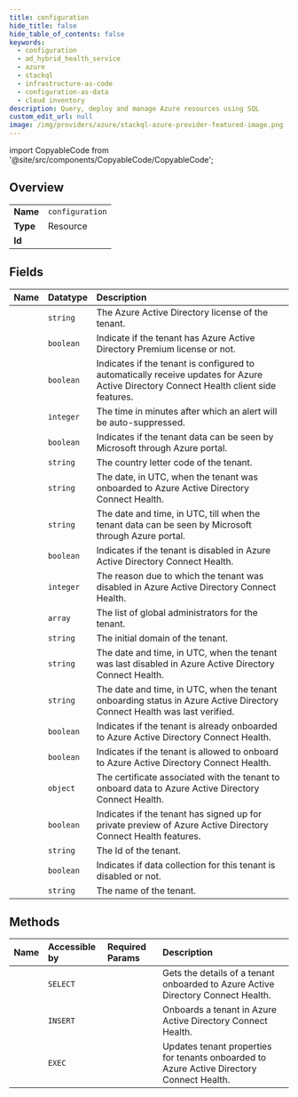 ```yaml
---
title: configuration
hide_title: false
hide_table_of_contents: false
keywords:
  - configuration
  - ad_hybrid_health_service
  - azure    
  - stackql
  - infrastructure-as-code
  - configuration-as-data
  - cloud inventory
description: Query, deploy and manage Azure resources using SQL
custom_edit_url: null
image: /img/providers/azure/stackql-azure-provider-featured-image.png
---
```


import CopyableCode from '@site/src/components/CopyableCode/CopyableCode';




## Overview
<table><tbody>
<tr><td><b>Name</b></td><td><code>configuration</code></td></tr>
<tr><td><b>Type</b></td><td>Resource</td></tr>
<tr><td><b>Id</b></td><td><CopyableCode code="azure.ad_hybrid_health_service.configuration" /></td></tr>
</tbody></table>

## Fields
| Name | Datatype | Description |
|:-----|:---------|:------------|
| <CopyableCode code="aadLicense" /> | `string` | The Azure Active Directory license of the tenant. |
| <CopyableCode code="aadPremium" /> | `boolean` | Indicate if the tenant has Azure Active Directory Premium license or not. |
| <CopyableCode code="agentAutoUpdate" /> | `boolean` | Indicates if the tenant is configured to automatically receive updates for Azure Active Directory Connect Health client side features. |
| <CopyableCode code="alertSuppressionTimeInMins" /> | `integer` | The time in minutes after which an alert will be auto-suppressed. |
| <CopyableCode code="consentedToMicrosoftDevOps" /> | `boolean` | Indicates if the tenant data can be seen by Microsoft through Azure portal. |
| <CopyableCode code="countryLetterCode" /> | `string` | The country letter code of the tenant. |
| <CopyableCode code="createdDate" /> | `string` | The date, in UTC, when the tenant was onboarded to Azure Active Directory Connect Health. |
| <CopyableCode code="devOpsTtl" /> | `string` | The date and time, in UTC, till when the tenant data can be seen by Microsoft through Azure portal. |
| <CopyableCode code="disabled" /> | `boolean` | Indicates if the tenant is disabled in Azure Active Directory Connect Health. |
| <CopyableCode code="disabledReason" /> | `integer` | The reason due to which the tenant was disabled in Azure Active Directory Connect Health. |
| <CopyableCode code="globalAdminsEmail" /> | `array` | The list of global administrators for the tenant. |
| <CopyableCode code="initialDomain" /> | `string` | The initial domain of the tenant. |
| <CopyableCode code="lastDisabled" /> | `string` | The date and time, in UTC, when the tenant was last disabled in Azure Active Directory Connect Health. |
| <CopyableCode code="lastVerified" /> | `string` | The date and time, in UTC, when the tenant onboarding status in Azure Active Directory Connect Health was last verified. |
| <CopyableCode code="onboarded" /> | `boolean` | Indicates if the tenant is already onboarded to Azure Active Directory Connect Health. |
| <CopyableCode code="onboardingAllowed" /> | `boolean` | Indicates if the tenant is allowed to  onboard to Azure Active Directory Connect Health. |
| <CopyableCode code="pksCertificate" /> | `object` | The certificate associated with the tenant to onboard data to Azure Active Directory Connect Health. |
| <CopyableCode code="privatePreviewTenant" /> | `boolean` | Indicates if the tenant has signed up for private preview of Azure Active Directory Connect Health features. |
| <CopyableCode code="tenantId" /> | `string` | The Id of the tenant. |
| <CopyableCode code="tenantInQuarantine" /> | `boolean` | Indicates if data collection for this tenant is disabled or not. |
| <CopyableCode code="tenantName" /> | `string` | The name of the tenant. |
## Methods
| Name | Accessible by | Required Params | Description |
|:-----|:--------------|:----------------|:------------|
| <CopyableCode code="get" /> | `SELECT` |  | Gets the details of a tenant onboarded to Azure Active Directory Connect Health. |
| <CopyableCode code="add" /> | `INSERT` |  | Onboards a tenant in Azure Active Directory Connect Health. |
| <CopyableCode code="update" /> | `EXEC` |  | Updates tenant properties for tenants onboarded to Azure Active Directory Connect Health. |
